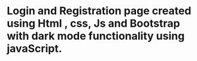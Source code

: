 # Login and Registration page created using Html , css, Js and Bootstrap with dark mode functionality using javaScript.
